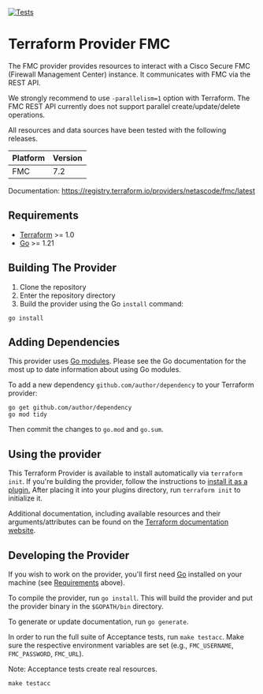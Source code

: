 [![Tests](https://github.com/netascode/terraform-provider-fmc/actions/workflows/test.yml/badge.svg)](https://github.com/netascode/terraform-provider-fmc/actions/workflows/test.yml)

# Terraform Provider FMC

The FMC provider provides resources to interact with a Cisco Secure FMC (Firewall Management Center) instance. It communicates with FMC via the REST API.

We strongly recommend to use `-parallelism=1` option with Terraform. The FMC REST API currently does
not support parallel create/update/delete operations.

All resources and data sources have been tested with the following releases.

| Platform | Version |
| -------- | ------- |
| FMC      | 7.2     |

Documentation: <https://registry.terraform.io/providers/netascode/fmc/latest>

## Requirements

- [Terraform](https://www.terraform.io/downloads.html) >= 1.0
- [Go](https://golang.org/doc/install) >= 1.21

## Building The Provider

1. Clone the repository
2. Enter the repository directory
3. Build the provider using the Go `install` command:

```shell
go install
```

## Adding Dependencies

This provider uses [Go modules](https://github.com/golang/go/wiki/Modules).
Please see the Go documentation for the most up to date information about using Go modules.

To add a new dependency `github.com/author/dependency` to your Terraform provider:

```shell
go get github.com/author/dependency
go mod tidy
```

Then commit the changes to `go.mod` and `go.sum`.

## Using the provider

This Terraform Provider is available to install automatically via `terraform init`. If you're building the provider, follow the instructions to
[install it as a plugin.](https://www.terraform.io/docs/plugins/basics.html#installing-a-plugin)
After placing it into your plugins directory,  run `terraform init` to initialize it.

Additional documentation, including available resources and their arguments/attributes can be found on the [Terraform documentation website](https://registry.terraform.io/providers/netascode/fmc/latest/docs).

## Developing the Provider

If you wish to work on the provider, you'll first need [Go](http://www.golang.org) installed on your machine (see [Requirements](#requirements) above).

To compile the provider, run `go install`. This will build the provider and put the provider binary in the `$GOPATH/bin` directory.

To generate or update documentation, run `go generate`.

In order to run the full suite of Acceptance tests, run `make testacc`. Make sure the respective environment variables are set (e.g., `FMC_USERNAME`, `FMC_PASSWORD`, `FMC_URL`).

Note: Acceptance tests create real resources.

```shell
make testacc
```
